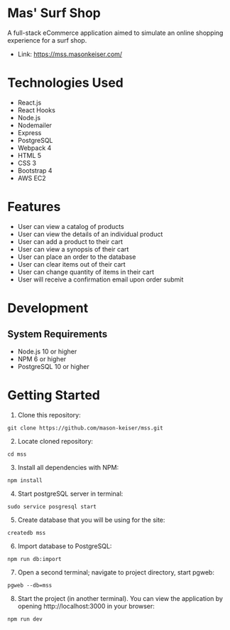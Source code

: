 # Mas' Surf Shop
A full-stack eCommerce application aimed to simulate an online shopping experience for a surf shop.

* Link: https://mss.masonkeiser.com/
# Technologies Used
* React.js
* React Hooks
* Node.js
* Nodemailer
* Express
* PostgreSQL
* Webpack 4
* HTML 5
* CSS 3
* Bootstrap 4
* AWS EC2
# Features
* User can view a catalog of products
* User can view the details of an individual product
* User can add a product to their cart
* User can view a synopsis of their cart
* User can place an order to the database
* User can clear items out of their cart
* User can change quantity of items in their cart
* User will receive a confirmation email upon order submit
# Development
## System Requirements
* Node.js 10 or higher
* NPM 6 or higher
* PostgreSQL 10 or higher
# Getting Started
1. Clone this repository:
```
git clone https://github.com/mason-keiser/mss.git
```
2. Locate cloned repository: 
```
cd mss
```
3. Install all dependencies with NPM:
```
npm install
```
4. Start postgreSQL server in terminal:
```
sudo service posgresql start
``` 
5. Create database that you will be using for the site:
```
createdb mss
```
6. Import database to PostgreSQL:
```
npm run db:import
```
7. Open a second terminal; navigate to project directory, start pgweb:
```
pgweb --db=mss
```
8. Start the project (in another terminal). You can view the application by opening http://localhost:3000 in your browser:
```
npm run dev
```

